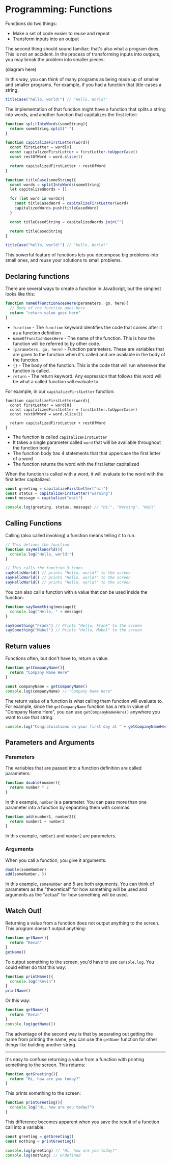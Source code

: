 # Programming: Functions

Functions do two things:

* Make a set of code easier to reuse and repeat
* Transform inputs into an output

The second thing should sound familiar; that's also what a program does. This is not an accident. In the process of transforming inputs into outputs, you may break the problem into smaller pieces:

(diagram here)

In this way, you can think of many programs as being made up of smaller and smaller programs. For example, if you had a function that title-cases a string:

```js
titleCase("hello, world!") // "Hello, World!"
```

The implementation of that function might have a function that splits a string into words, and another function that capitalizes the first letter:

```js
function splitIntoWords(someString){
  return someString.split(" ")
}

function capitalizeFirstLetter(word){
  const firstLetter = word[0]
  const capitalizedFirstLetter = firstLetter.toUpperCase()
  const restOfWord = word.slice(1)

  return capitalizedFirstLetter + restOfWord
}

function titleCase(someString){
  const words = splitIntoWords(someString)
  let capitalizedWords = []

  for (let word in words){
    const titleCasedWord = capitalizeFirstLetter(word)
    capitalizedWords.push(titleCasedWord)
  }

  const titleCasedString = capitalizedWords.join("")

  return titleCasedString
}

titleCase("hello, world!") // "Hello, World!"
```

This powerful feature of functions lets you decompose big problems into small ones, and reuse your solutions to small problems.


## Declaring functions

There are several ways to create a function in JavaScript, but the simplest looks like this:

```js
function nameOfFunctionGoesHere(parameters, go, here){
  // Body of the function goes here
  return "return value goes here"
}
```

* `function` - The `function` keyword identifies the code that comes after it as a function definition
* `nameOfFunctionGoesHere` - The name of the function. This is how the function will be referred to by other code.
* `(parameters, go, here)` - Function parameters. These are variables that are given to the function when it's called and are available in the body of the function.
* `{}` - The body of the function. This is the code that will run whenever the function is called.
* `return` - The return keyword. Any expression that follows this word will be what a called function will evaluate to.

For example, in our `capitalizeFirstLetter` function:

```
function capitalizeFirstLetter(word){
  const firstLetter = word[0]
  const capitalizedFirstLetter = firstLetter.toUpperCase()
  const restOfWord = word.slice(1)

  return capitalizedFirstLetter + restOfWord
}
```

* The function is called `capitalizeFirstLetter`
* It takes a single parameter called `word` that will be available throughout the function body
* The function body has 4 statements that that uppercase the first letter of a word
* The function returns the word with the first letter capitalized

When the function is called with a word, it will evaluate to the word with the first letter capitalized.

```js
const greeting = capitalizeFirstLetter("hi!")
const status = capitalizeFirstLetter("warning")
const message = capitalize("wait")

console.log(greeting, status, message) // "Hi!", "Warning", "Wait"
```

## Calling Functions

Calling (also called invoking) a function means telling it to run.

```js
// This defines the function
function sayHelloWorld(){
  console.log("Hello, world!")
}

// This calls the function 3 times
sayHelloWorld() // prints "Hello, world!" to the screen
sayHelloWorld() // prints "Hello, world!" to the screen
sayHelloWorld() // prints "Hello, world!" to the screen
```

You can also call a function with a value that can be used inside the function:

```js
function saySomething(message){
  console.log("Hello, " + message)
}

saySomething("Frank") // Prints "Hello, Frank" to the screen
saySomething("Mabel") // Prints "Hello, Mabel" to the screen
```

## Return values

Functions often, but don't have to, return a value.

```js
function getCompanyName(){
  return "Company Name Here"
}

const companyName = getCompanyName()
console.log(companyName) // "Company Name Here"
```

The return value of a function is what calling them function will evaluate to. For example, since the `getCompanyName` function has a return value of "Company Name Here", you can use `getCompanyNameHere()` anywhere you want to use that string.

```js
console.log("Congratulations on your first day at " + getCompanyNameHere())
```

## Parameters and Arguments

### Parameters

The variables that are passed into a function definition are called parameters:

```js
function double(number){
  return number * 2
}
```

In this example, `number` is a parameter. You can pass more than one parameter into a function by separating them with commas:

```js
function add(number1, number2){
  return number1 + number2
}
```

In this example, `number1` and `number2` are parameters.

### Arguments

When you call a function, you give it arguments:

```js
double(someNumber)
add(someNumber, 5)
```

In this example, `someNumber` and 5 are both arguments. You can think of parameters as the "theoretical" for how something will be used and arguments as the "actual" for how something will be used.

## Watch Out!

Returning a value from a function does not output anything to the screen. This program doesn't output anything:

```js
function getName(){
  return "Kevin"
}
getName()
```

To output something to the screen, you'd have to use `console.log`. You could either do that this way:

```js
function printName(){
  console.log("Kevin")
}
printName()
```

Or this way:

```js
function getName(){
  return "Kevin"
}
console.log(getName())
```

The advantage of the second way is that by separating out getting the name from printing the name, you can use the `getName` function for other things like building another string.

---

It's easy to confuse returning a value from a function with printing something to the screen. This returns:

```js
function getGreeting(){
  return "Hi, how are you today?"
}
```

This prints something to the screen:

```js
function printGreeting(){
  console.log("Hi, how are you today?")
}
```

This difference becomes apparent when you save the result of a function call into a variable:

```js
const greeting = getGreeting()
const nothing = printGreeting()

console.log(greeting) // "Hi, how are you today?"
console.log(nothing) // Undefined
```
